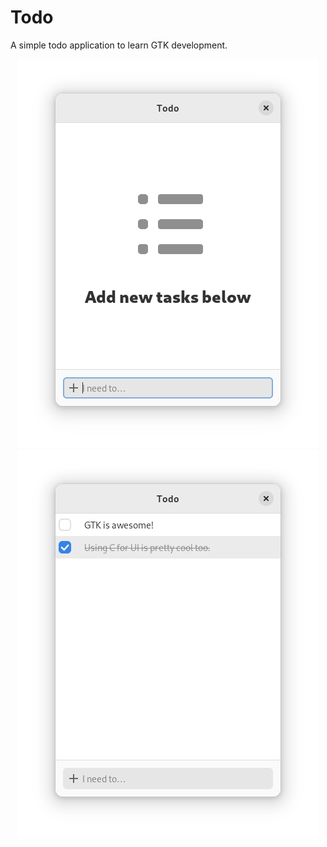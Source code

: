 # Todo

A simple todo application to learn GTK development.

<p align="center">
  <img src=".github/empty.png"/>
  <img src=".github/tasks.png"/>
</p>

